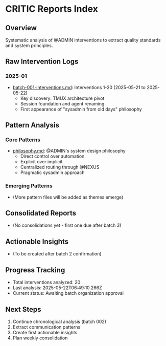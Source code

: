 # CRITIC Reports Index

## Overview
Systematic analysis of @ADMIN interventions to extract quality standards and system principles.

## Raw Intervention Logs

### 2025-01
- [batch-001-interventions.md](raw/2025-01/batch-001-interventions.md): Interventions 1-20 (2025-05-21 to 2025-05-22)
  - Key discovery: TMUX architecture pivot
  - Session foundation and agent renaming
  - First appearance of "sysadmin from old days" philosophy

## Pattern Analysis

### Core Patterns
- [philosophy.md](patterns/philosophy.md): @ADMIN's system design philosophy
  - Direct control over automation
  - Explicit over implicit
  - Centralized routing through @NEXUS
  - Pragmatic sysadmin approach

### Emerging Patterns
- (More pattern files will be added as themes emerge)

## Consolidated Reports
- (No consolidations yet - first one due after batch 3)

## Actionable Insights
- (To be created after batch 2 confirmation)

## Progress Tracking
- Total interventions analyzed: 20
- Last analysis: 2025-05-22T06:49:10.266Z
- Current status: Awaiting batch organization approval

## Next Steps
1. Continue chronological analysis (batch 002)
2. Extract communication patterns
3. Create first actionable insights
4. Plan weekly consolidation
